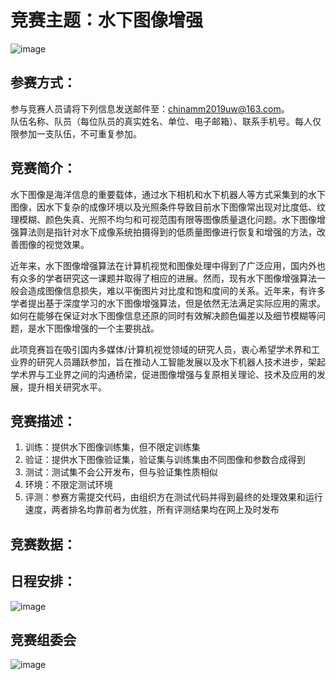# 竞赛主题：水下图像增强
![image](https://github.com/Leslli/chinaMM2019/blob/master/image/logo.png)

## 参赛方式：
参与竞赛人员请将下列信息发送邮件至：chinamm2019uw@163.com。  
队伍名称、队员（每位队员的真实姓名、单位、电子邮箱）、联系手机号。每人仅限参加一支队伍，不可重复参加。  

## 竞赛简介：
水下图像是海洋信息的重要载体，通过水下相机和水下机器人等方式采集到的水下图像，因水下复杂的成像环境以及光照条件导致目前水下图像常出现对比度低、纹理模糊、颜色失真、光照不均匀和可视范围有限等图像质量退化问题。水下图像增强算法则是指针对水下成像系统拍摄得到的低质量图像进行恢复和增强的方法，改善图像的视觉效果。  

近年来，水下图像增强算法在计算机视觉和图像处理中得到了广泛应用，国内外也有众多的学者研究这一课题并取得了相应的进展。然而，现有水下图像增强算法一般会造成图像信息损失，难以平衡图片对比度和饱和度间的关系。近年来，有许多学者提出基于深度学习的水下图像增强算法，但是依然无法满足实际应用的需求。如何在能够在保证对水下图像信息还原的同时有效解决颜色偏差以及细节模糊等问题，是水下图像增强的一个主要挑战。  

此项竞赛旨在吸引国内多媒体/计算机视觉领域的研究人员，衷心希望学术界和工业界的研究人员踊跃参加，旨在推动人工智能发展以及水下机器人技术进步，架起学术界与工业界之间的沟通桥梁，促进图像增强与复原相关理论、技术及应用的发展，提升相关研究水平。  

## 竞赛描述：
1. 训练：提供水下图像训练集，但不限定训练集  
2. 验证：提供水下图像验证集，验证集与训练集由不同图像和参数合成得到  
3. 测试：测试集不会公开发布，但与验证集性质相似  
4. 环境：不限定测试环境  
5. 评测：参赛方需提交代码，由组织方在测试代码并得到最终的处理效果和运行速度，两者排名均靠前者为优胜，所有评测结果均在网上及时发布

## 竞赛数据：


## 日程安排：
![image](https://github.com/Leslli/chinaMM2019/blob/master/image/graph.png)  

## 竞赛组委会
![image](https://github.com/Leslli/chinaMM2019/blob/master/image/members.png)  

